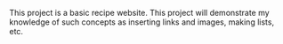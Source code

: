 This project is a basic recipe website. This project will demonstrate my knowledge of such concepts as inserting links and images, making lists, etc.
